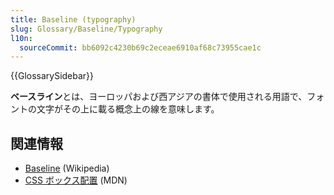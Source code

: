 ```yaml
---
title: Baseline (typography)
slug: Glossary/Baseline/Typography
l10n:
  sourceCommit: bb6092c4230b69c2eceae6910af68c73955cae1c
---
```


{{GlossarySidebar}}

**ベースライン**とは、ヨーロッパおよび西アジアの書体で使用される用語で、フォントの文字がその上に載る概念上の線を意味します。

## 関連情報

- [Baseline](<https://en.wikipedia.org/wiki/Baseline_(typography)>) (Wikipedia)
- [CSS ボックス配置](/ja/docs/Web/CSS/CSS_Box_Alignment#types_of_alignment) (MDN)
